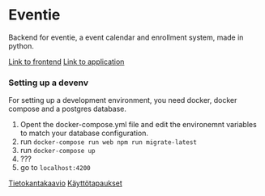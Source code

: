 # Eventie

Backend for eventie, a event calendar and enrollment system, made in python.

[Link to frontend](https://github.com/MergHQ/eventie-frontend)
[Link to application](http://eventie-frontend.herokuapp.com/)

### Setting up a devenv

For setting up a development environment, you need docker, docker compose and a postgres database.

1. Opent the docker-compose.yml file and edit the environemnt variables to match your database configuration.
3. run `docker-compose run web npm run migrate-latest`
4. run `docker-compose up`
5. ???
6. go to `localhost:4200`

[Tietokantakaavio](/docs/database.md)
[Käyttötapaukset](/docs/docs.md)